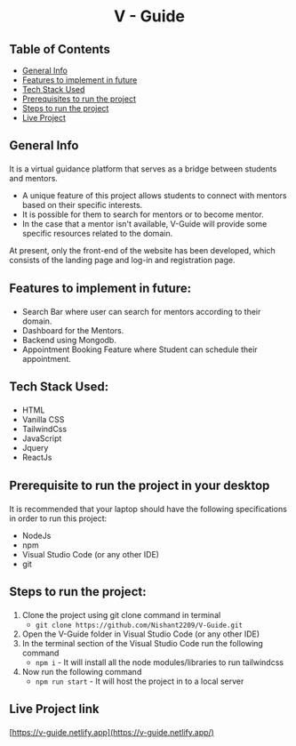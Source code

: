 # <p align="center">V - Guide</p>

## Table of Contents
- [General Info](#general_info)
- [Features to implement in future](#features_for_future)
- [Tech Stack Used](#tech)
- [Prerequisites to run the project](#prerequisites)
- [Steps to run the project](#steps)
- [Live Project](#live)

## <p id="general_info">General Info</p>
It is a virtual guidance platform that serves as a bridge between students and mentors. 
- A unique feature of this project allows students to connect with mentors based on their specific interests. 
- It is possible for them to search for mentors or to become mentor. 
- In the case that a mentor isn't available, V-Guide will provide some specific resources related to the domain.

At present, only the front-end of the website has been developed, which consists of the landing page and log-in and registration page.

## <p id="features_for_future">Features to implement in future:</p>
- Search Bar where user can search for mentors according to their domain.
- Dashboard for the Mentors.
- Backend using Mongodb.
- Appointment Booking Feature where Student can schedule their appointment.

## <p id="tech">Tech Stack Used:</p>
- HTML
- Vanilla CSS
- TailwindCss
- JavaScript
- Jquery
- ReactJs

## <p id="prerequisites">Prerequisite to run the project in your desktop</p>
It is recommended that your laptop should have the following specifications in order to run this project:
- NodeJs
- npm 
- Visual Studio Code (or any other IDE)
- git

## <p id="steps">Steps to run the project:</p>
1. Clone the project using git clone command in terminal
   - ```git clone https://github.com/Nishant2209/V-Guide.git ```
2. Open the V-Guide folder in Visual Studio Code (or any other IDE)
3. In the terminal section of the Visual Studio Code run the following command 
   - ```npm i``` - It will install all the node modules/libraries to run tailwindcss 
4. Now run the following command
   - ```npm run start``` - It will host the project in to a local server

## <p id="live">Live Project link</p>
[https://v-guide.netlify.app](https://v-guide.netlify.app/)
